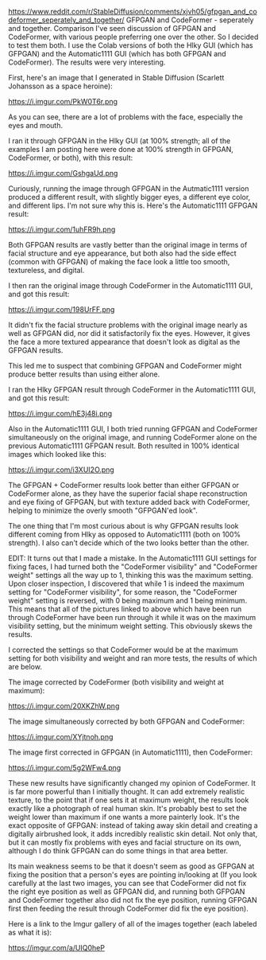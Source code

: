 https://www.reddit.com/r/StableDiffusion/comments/xjvh05/gfpgan_and_codeformer_seperately_and_together/
GFPGAN and CodeFormer - seperately and together.
Comparison
I've seen discussion of GFPGAN and CodeFormer, with various people preferring one over the other. So I decided to test them both. I use the Colab versions of both the Hlky GUI (which has GFPGAN) and the Automatic1111 GUI (which has both GFPGAN and CodeFormer). The results were very interesting.

First, here's an image that I generated in Stable Diffusion (Scarlett Johansson as a space heroine):

https://i.imgur.com/PkW0T6r.png

As you can see, there are a lot of problems with the face, especially the eyes and mouth.

I ran it through GFPGAN in the Hlky GUI (at 100% strength; all of the examples I am posting here were done at 100% strength in GFPGAN, CodeFormer, or both), with this result:

https://i.imgur.com/GshgaUd.png

Curiously, running the image through GFPGAN in the Autmatic1111 version produced a different result, with slightly bigger eyes, a different eye color, and different lips. I'm not sure why this is. Here's the Automatic1111 GFPGAN result:

https://i.imgur.com/1uhFR9h.png

Both GFPGAN results are vastly better than the original image in terms of facial structure and eye appearance, but both also had the side effect (common with GFPGAN) of making the face look a little too smooth, textureless, and digital.

I then ran the original image through CodeFormer in the Automatic1111 GUI, and got this result:

https://i.imgur.com/198UrFF.png

It didn't fix the facial structure problems with the original image nearly as well as GFPGAN did, nor did it satisfactorily fix the eyes. However, it gives the face a more textured appearance that doesn't look as digital as the GFPGAN results.

This led me to suspect that combining GFPGAN and CodeFormer might produce better results than using either alone.

I ran the Hlky GFPGAN result through CodeFormer in the Automatic1111 GUI, and got this result:

https://i.imgur.com/hE3j48i.png

Also in the Automatic1111 GUI, I both tried running GFPGAN and CodeFormer simultaneously on the original image, and running CodeFormer alone on the previous Automatic1111 GFPGAN result. Both resulted in 100% identical images which looked like this:

https://i.imgur.com/i3XUI2O.png

The GFPGAN + CodeFormer results look better than either GFPGAN or CodeFormer alone, as they have the superior facial shape reconstruction and eye fixing of GFPGAN, but with texture added back with CodeFormer, helping to minimize the overly smooth "GFPGAN'ed look".

The one thing that I'm most curious about is why GFPGAN results look different coming from Hlky as opposed to Automatic1111 (both on 100% strength). I also can't decide which of the two looks better than the other.

EDIT: It turns out that I made a mistake. In the Automatic1111 GUI settings for fixing faces, I had turned both the "CodeFormer visibility" and "CodeFormer weight" settings all the way up to 1, thinking this was the maximum setting. Upon closer inspection, I discovered that while 1 is indeed the maximum setting for "CodeFormer visibility", for some reason, the "CodeFormer weight" setting is reversed, with 0 being maximum and 1 being minimum. This means that all of the pictures linked to above which have been run through CodeFormer have been run through it while it was on the maximum visibility setting, but the minimum weight setting. This obviously skews the results.

I corrected the settings so that CodeFormer would be at the maximum setting for both visibility and weight and ran more tests, the results of which are below.

The image corrected by CodeFormer (both visibility and weight at maximum):

https://i.imgur.com/20XKZhW.png

The image simultaneously corrected by both GFPGAN and CodeFormer:

https://i.imgur.com/XYjtnoh.png

The image first corrected in GFPGAN (in Automatic1111), then CodeFormer:

https://i.imgur.com/5g2WFw4.png

These new results have significantly changed my opinion of CodeFormer. It is far more powerful than I initially thought. It can add extremely realistic texture, to the point that if one sets it at maximum weight, the results look exactly like a photograph of real human skin. It's probably best to set the weight lower than maximum if one wants a more painterly look. It's the exact opposite of GFPGAN: instead of taking away skin detail and creating a digitally airbrushed look, it adds incredibly realistic skin detail. Not only that, but it can mostly fix problems with eyes and facial structure on its own, although I do think GFPGAN can do some things in that area better.

Its main weakness seems to be that it doesn't seem as good as GFPGAN at fixing the position that a person's eyes are pointing in/looking at (If you look carefully at the last two images, you can see that CodeFormer did not fix the right eye position as well as GFPGAN did, and running both GFPGAN and CodeFormer together also did not fix the eye position, running GFPGAN first then feeding the result through CodeFormer did fix the eye position).

Here is a link to the Imgur gallery of all of the images together (each labeled as what it is):

https://imgur.com/a/UIQ0heP
